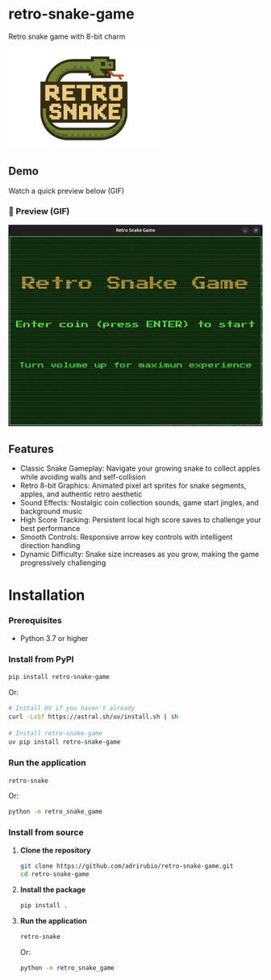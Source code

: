 # retro-snake-game
Retro snake game with 8-bit charm

<p align="left">
    <img src="retro-snake-logo.png"
         alt="retro-snake-logo"
         width="300">
</p>

## Demo

Watch a quick preview below (GIF)

### 🔹 Preview (GIF)
![Text Lens - Preview](https://github.com/adrirubio/demo-files/raw/main/retro-snake-game-demo.gif)

## Features

- Classic Snake Gameplay: Navigate your growing snake to collect apples while avoiding walls and self-collision
- Retro 8-bit Graphics: Animated pixel art sprites for snake segments, apples, and authentic retro aesthetic
- Sound Effects: Nostalgic coin collection sounds, game start jingles, and background music
- High Score Tracking: Persistent local high score saves to challenge your best performance
- Smooth Controls: Responsive arrow key controls with intelligent direction handling
- Dynamic Difficulty: Snake size increases as you grow, making the game progressively challenging

# Installation

### Prerequisites
- Python 3.7 or higher

### Install from PyPI

```bash
pip install retro-snake-game
```

Or:
```bash
# Install UV if you haven't already
curl -LsSf https://astral.sh/uv/install.sh | sh

# Install retro-snake-game
uv pip install retro-snake-game
```

### Run the application
```bash
retro-snake
```

Or:
```bash
python -m retro_snake_game
```

### Install from source

1. **Clone the repository**
   ```bash
   git clone https://github.com/adrirubio/retro-snake-game.git
   cd retro-snake-game
   ```

2. **Install the package**
   ```bash
   pip install .
   ```

3. **Run the application**
   ```bash
   retro-snake
   ```

   Or:
   ```bash
   python -m retro_snake_game
   ```

